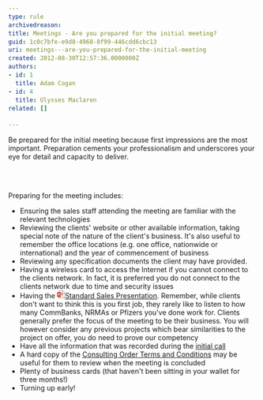 ```yaml
---
type: rule
archivedreason: 
title: Meetings - Are you prepared for the initial meeting?
guid: 1c0c7bfe-e9d8-4968-8f99-446cdd6cbc13
uri: meetings---are-you-prepared-for-the-initial-meeting
created: 2012-08-30T12:57:36.0000000Z
authors:
- id: 1
  title: Adam Cogan
- id: 4
  title: Ulysses Maclaren
related: []

---
```



<p>​
                    Be prepared for the initial meeting because first impressions are the most important.
                    Preparation cements your professionalism and underscores your ​eye for detail and
                    capacity to deliver.
                <br></p>
<br><excerpt class='endintro'></excerpt><br>
<p>Preparing for the meeting includes:</p>
                <ul>
                    <li>Ensuring the sales staff attending the meeting are familiar with the relevant technologies<br></li>
                    <li>Reviewing the clients' website or other available information, taking special note of the nature of the client's business. It's also useful to remember the office locations (e.g. one office, nationwide or international) and the year of commencement of business<br></li>
                    <li>Reviewing any specification documents the client may have prov​ided.<br></li>
                    <li>Having a wireless card to access the Internet if you cannot connect to the clients network. In fact, it is preferred you do not connect to the clients network due to time and security issues<br></li>
                    <li>Having the ​<a href="/Documents/SSW-SalesMarketing.pptx"><img class="ms-asset-icon ms-rtePosition-4" src="icpptx.png" data-pin-nopin="true" alt="" />Standard Sales Presentation</a>. Remember, while clients don't want to think this is you first job, they rarely like to listen to how many CommBanks, NRMAs or Pfizers you've done work for. Clients generally prefer the focus of the meeting to be their business. You will however consider any previous projects which bear similarities to the project on offer, you do need to prove our competency<br></li>
                    <li>Have all the information that was recorded during the <a href="http://www.ssw.com.au/SSW/Standards/Rules/RulesToBetterInboundCalls.aspx#Preparation"> initial call</a><br></li>
                    <li>A hard copy of the <a href="http://www.ssw.com.au/SSW/Standards/Forms/ConsultingOrderTermsConditions.aspx"> Consulting Order Terms and Conditions</a> may be useful for them to review when the meeting is concluded</li>
                    <li>Plenty of business cards (that haven't been sitting in your wallet for three months!)</li>
                    <li>Turning up early!<br></li>
                </ul>



